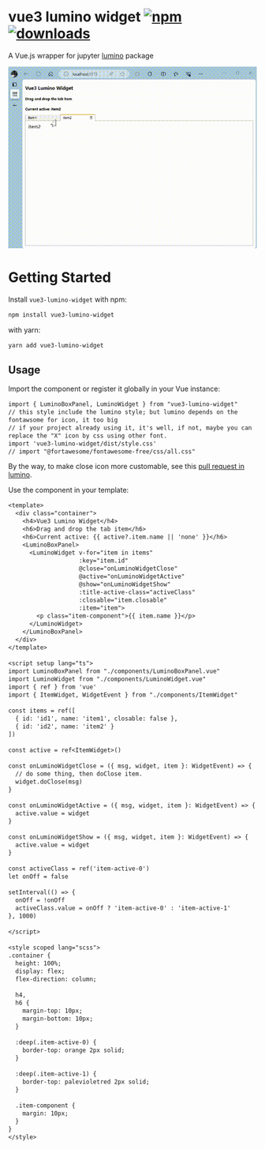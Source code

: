 # vue3 lumino widget [![npm][npm-image]][npm-url] [![downloads][downloads-image]][downloads-url]

[npm-image]: https://img.shields.io/npm/v/vue3-lumino-widget.svg
[npm-url]: https://npmjs.org/package/vue3-lumino-widget
[downloads-image]: https://img.shields.io/npm/dm/vue3-lumino-widget.svg
[downloads-url]: https://npmjs.org/package/vue3-lumino-widget

A Vue.js wrapper for jupyter [lumino](https://github.com/jupyterlab/lumino) package

![GIF](docs/images/lumino.gif)

# Getting Started

Install `vue3-lumino-widget` with npm:

```bash
npm install vue3-lumino-widget
```

with yarn:

```bash
yarn add vue3-lumino-widget
```

## Usage

Import the component or register it globally in your Vue instance:

```vue
import { LuminoBoxPanel, LuminoWidget } from "vue3-lumino-widget"
// this style include the lumino style; but lumino depends on the fontawsome for icon, it too big
// if your project already using it, it's well, if not, maybe you can replace the "X" icon by css using other font.
import 'vue3-lumino-widget/dist/style.css'
// import "@fortawesome/fontawesome-free/css/all.css"
```

By the way, to make close icon more customable, see this [pull request in lumino](https://github.com/jupyterlab/lumino/pull/669).

Use the component in your template:

```vue
<template>
  <div class="container">
    <h4>Vue3 Lumino Widget</h4>
    <h6>Drag and drop the tab item</h6>
    <h6>Current active: {{ active?.item.name || 'none' }}</h6>
    <LuminoBoxPanel>
      <LuminoWidget v-for="item in items"
                    :key="item.id"
                    @close="onLuminoWidgetClose"
                    @active="onLuminoWidgetActive"
                    @show="onLuminoWidgetShow"
                    :title-active-class="activeClass"
                    :closable="item.closable"
                    :item="item">
        <p class="item-component">{{ item.name }}</p>
      </LuminoWidget>
    </LuminoBoxPanel>
  </div>
</template>

<script setup lang="ts">
import LuminoBoxPanel from "./components/LuminoBoxPanel.vue"
import LuminoWidget from "./components/LuminoWidget.vue"
import { ref } from 'vue'
import { ItemWidget, WidgetEvent } from "./components/ItemWidget"

const items = ref([
  { id: 'id1', name: 'item1', closable: false },
  { id: 'id2', name: 'item2' }
])

const active = ref<ItemWidget>()

const onLuminoWidgetClose = ({ msg, widget, item }: WidgetEvent) => {
  // do some thing, then doClose item.
  widget.doClose(msg)
}

const onLuminoWidgetActive = ({ msg, widget, item }: WidgetEvent) => {
  active.value = widget
}

const onLuminoWidgetShow = ({ msg, widget, item }: WidgetEvent) => {
  active.value = widget
}

const activeClass = ref('item-active-0')
let onOff = false

setInterval(() => {
  onOff = !onOff
  activeClass.value = onOff ? 'item-active-0' : 'item-active-1'
}, 1000)

</script>

<style scoped lang="scss">
.container {
  height: 100%;
  display: flex;
  flex-direction: column;

  h4,
  h6 {
    margin-top: 10px;
    margin-bottom: 10px;
  }

  :deep(.item-active-0) {
    border-top: orange 2px solid;
  }

  :deep(.item-active-1) {
    border-top: palevioletred 2px solid;
  }

  .item-component {
    margin: 10px;
  }
}
</style>

```
